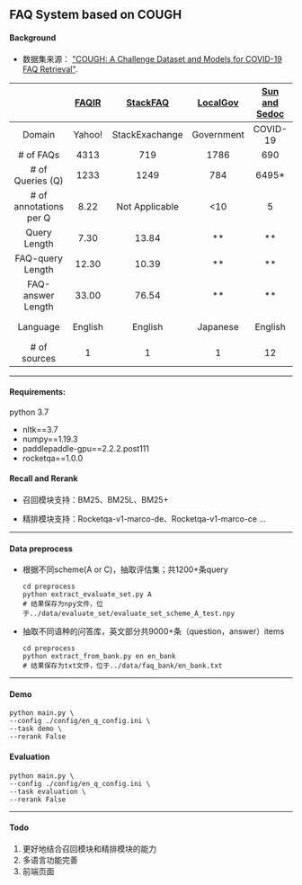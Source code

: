 ## FAQ System based on COUGH

#### Background

- 数据集来源： ["COUGH: A Challenge Dataset and Models for COVID-19 FAQ Retrieval"](https://arxiv.org/abs/2010.12800).

|                        | [FAQIR](http://takelab.fer.hr/data/faqir/) | [StackFAQ](http://takelab.fer.hr/data/StackFAQ/) | [LocalGov](http://nlp.ist.i.kyoto-u.ac.jp/EN/index.php?BERT-Based_FAQ_Retrieval) | [Sun and Sedoc](https://openreview.net/pdf?id=dGOeF3y_Weh) | [Poliak et al.](https://openreview.net/pdf?id=0X9O6VcYe_) | **COUGH** (ours) |
| :--------------------: | :----------------------------------------: | :----------------------------------------------: | :----------------------------------------------------------: | :--------------------------------------------------------: | :-------------------------------------------------------: | :--------------: |
|         Domain         |                   Yahoo!                   |                  StackExachange                  |                          Government                          |                          COVID-19                          |                         COVID-19                          |     COVID-19     |
|       # of FAQs        |                    4313                    |                       719                        |                             1786                             |                            690                             |                           2115                            |      15919       |
|    # of Queries (Q)    |                    1233                    |                       1249                       |                             784                              |                           6495*                            |                          24240*                           |       1201       |
| # of annotations per Q |                    8.22                    |                  Not Applicable                  |                             <10                              |                             5                              |                             5                             |      32.17       |
|      Query Length      |                    7.30                    |                      13.84                       |                              **                              |                             **                             |                            **                             |      12.97       |
|    FAQ-query Length    |                   12.30                    |                      10.39                       |                              **                              |                             **                             |                            **                             |      13.00       |
|   FAQ-answer Length    |                   33.00                    |                      76.54                       |                              **                              |                             **                             |                            **                             |      113.58      |
|        Language        |                  English                   |                     English                      |                           Japanese                           |                          English                           |                       Multi-lingual                       |  Multi-lingual   |
|      # of sources      |                     1                      |                        1                         |                              1                               |                             12                             |                            34                             |        55        |



------

#### Requirements:

python 3.7

- nltk==3.7
- numpy==1.19.3
- paddlepaddle-gpu==2.2.2.post111
- rocketqa==1.0.0

#### Recall and Rerank

- 召回模块支持：BM25、BM25L、BM25+

- 精排模块支持：Rocketqa-v1-marco-de、Rocketqa-v1-marco-ce ...



------

#### Data preprocess

- 根据不同scheme(A or C)，抽取评估集；共1200+条query

  ```shell
  cd preprocess
  python extract_evaluate_set.py A
  # 结果保存为npy文件，位于../data/evaluate_set/evaluate_set_scheme_A_test.npy
  ```

- 抽取不同语种的问答库，英文部分共9000+条（question，answer）items

  ```shell
  cd preprocess
  python extract_from_bank.py en en_bank
  # 结果保存为txt文件，位于../data/faq_bank/en_bank.txt
  ```



------

#### Demo

```shell
python main.py \
--config ./config/en_q_config.ini \
--task demo \
--rerank False
```

#### Evaluation

```shell
python main.py \
--config ./config/en_q_config.ini \
--task evaluation \
--rerank False
```



------

#### Todo

1. 更好地结合召回模块和精排模块的能力
2. 多语言功能完善
3. 前端页面